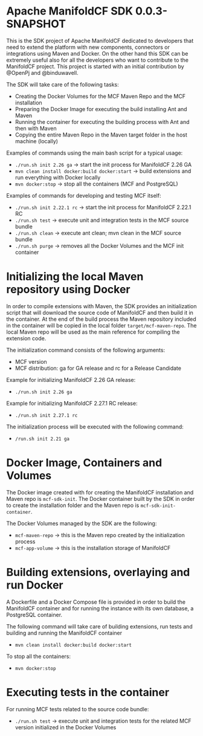 # Apache ManifoldCF SDK 0.0.3-SNAPSHOT
This is the SDK project of Apache ManifoldCF dedicated to developers that need to extend the platform with new components, connectors or integrations using Maven and Docker. On the other hand this SDK can be extremely useful also for all the developers who want to contribute to the ManifoldCF project.
This project is started with an initial contribution by @OpenPj and @binduwavell.

The SDK will take care of the following tasks:
* Creating the Docker Volumes for the MCF Maven Repo and the MCF installation
* Preparing the Docker Image for executing the build installing Ant and Maven
* Running the container for executing the building process with Ant and then with Maven
* Copying the entire Maven Repo in the Maven target folder in the host machine (locally)

Examples of commands using the main bash script for a typical usage:
* `./run.sh init 2.26 ga` -> start the init process for ManifoldCF 2.26 GA
* `mvn clean install docker:build docker:start` -> build extensions and run everything with Docker locally
* `mvn docker:stop` -> stop all the containers (MCF and PostgreSQL)

Examples of commands for developing and testing MCF itself:
* `./run.sh init 2.22.1 rc` -> start the init process for ManifoldCF 2.22.1 RC
* `./run.sh test` -> execute unit and integration tests in the MCF source bundle
* `./run.sh clean` -> execute ant clean; mvn clean in the MCF source bundle
* `./run.sh purge` -> removes all the Docker Volumes and the MCF init container

# Initializing the local Maven repository using Docker
In order to compile extensions with Maven, the SDK provides an initialization script that will download the source code of ManifoldCF and then build it in the container. At the end of the build process the Maven repository included in the container will be copied in the local folder `target/mcf-maven-repo`. The local Maven repo will be used as the main reference for compiling the extension code.

The initialization command consists of the following arguments:
* MCF version
* MCF distribution: ga for GA release and rc for a Release Candidate

Example for initializing ManifoldCF 2.26 GA release:
* `./run.sh init 2.26 ga`

Example for initializing ManifoldCF 2.27.1 RC release:
* `./run.sh init 2.27.1 rc`

The initialization process will be executed with the following command:
* `/run.sh init 2.21 ga`

# Docker Image, Containers and Volumes
The Docker image created with for creating the ManifoldCF installation and Maven repo is `mcf-sdk-init`.
The Docker container built by the SDK in order to create the installation folder and the Maven repo is `mcf-sdk-init-container`.

The Docker Volumes managed by the SDK are the following:
* `mcf-maven-repo` -> this is the Maven repo created by the initialization process
* `mcf-app-volume` -> this is the installation storage of ManifoldCF


# Building extensions, overlaying and run Docker
A Dockerfile and a Docker Compose file is provided in order to build the ManifoldCF container and for running the instance with its own database, a PostgreSQL container.

The following command will take care of building extensions, run tests and building and running the ManifoldCF container
* `mvn clean install docker:build docker:start`

To stop all the containers:
* `mvn docker:stop`

# Executing tests in the container
For running MCF tests related to the source code bundle:
* `./run.sh test` -> execute unit and integration tests for the related MCF version initialized in the Docker Volumes

